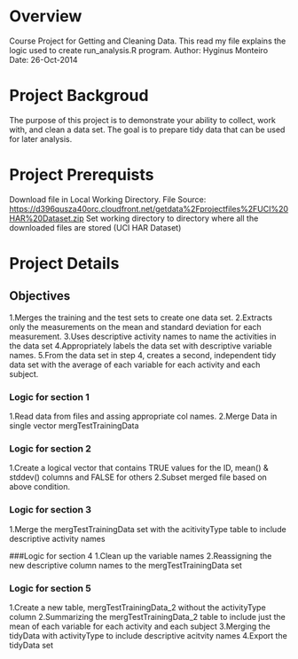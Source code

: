 # Overview
Course Project for Getting and Cleaning Data.
This read my file explains the logic used to create run_analysis.R program.
Author: Hyginus Monteiro
Date: 26-Oct-2014

# Project Backgroud
The purpose of this project is to demonstrate your ability to collect, work with, and clean a data set. 
The goal is to prepare tidy data that can be used for later analysis. 

# Project Prerequists
Download file in Local Working Directory.
File Source: https://d396qusza40orc.cloudfront.net/getdata%2Fprojectfiles%2FUCI%20HAR%20Dataset.zip
Set working directory to directory where all the downloaded files are stored (UCI HAR Dataset)

# Project Details
## Objectives 
1.Merges the training and the test sets to create one data set.
2.Extracts only the measurements on the mean and standard deviation for each measurement. 
3.Uses descriptive activity names to name the activities in the data set
4.Appropriately labels the data set with descriptive variable names. 
5.From the data set in step 4, creates a second, independent tidy data set with the average of each variable for each activity and each subject.

### Logic for section 1
1.Read data from files and assing appropriate col names.
2.Merge Data in single vector mergTestTrainingData

### Logic for section 2
1.Create a logical vector that contains TRUE values for the ID, mean() & stddev() columns and FALSE for others
2.Subset merged file based on above condition.

### Logic for section 3
1.Merge the mergTestTrainingData set with the acitivityType table to include descriptive activity names


###Logic for section 4
1.Clean up the variable names
2.Reassigning the new descriptive column names to the mergTestTrainingData set

### Logic for section 5
1.Create a new table, mergTestTrainingData_2 without the activityType column
2.Summarizing the mergTestTrainingData_2 table to include just the mean of each variable for each activity and each subject
3.Merging the tidyData with activityType to include descriptive acitvity names
4.Export the tidyData set 

